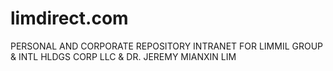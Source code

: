 # limdirect.com
PERSONAL AND CORPORATE REPOSITORY INTRANET FOR LIMMIL GROUP &amp; INTL HLDGS CORP LLC &amp; DR. JEREMY MIANXIN LIM
